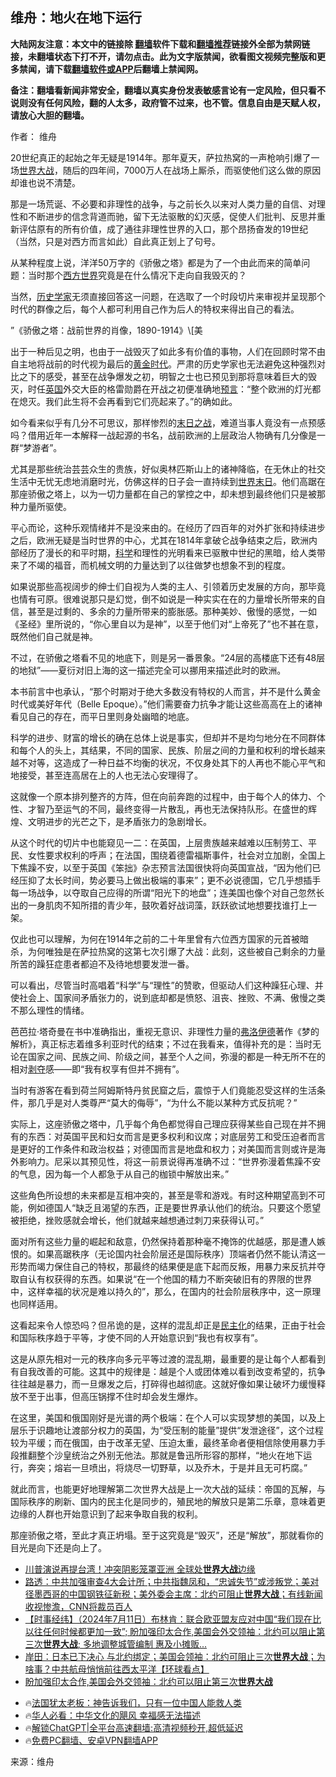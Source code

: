  <!-- 面包屑导航 --> <h2>维舟：地火在地下运行</h2> <p class="notice"><b>大陆网友注意：本文中的链接除 <a href="https://github.com/bannedbook/fanqiang" >翻墙</a>软件下载和<a href="https://github.com/killgcd/justmysocks/blob/master/README.md">翻墙推荐</a>链接外全部为禁网链接，未翻墙状态下打不开，请勿点击。此为文字版禁闻，欲看图文视频完整版和更多禁闻，请下载<a href="https://github.com/bannedbook/fanqiang">翻墙软件或APP</a>后翻墙上禁闻网。</p><p>备注：翻墙看新闻非常安全，翻墙以真实身份发表敏感言论有一定风险，但只看不说则没有任何风险，翻的人太多，政府管不过来，也不管。信息自由是天赋人权，请放心大胆的翻墙。</b></p>  <div class="entry"> <p>作者： 维舟</p> <p id="conimg">20世纪真正的起始之年无疑是1914年。那年夏天，萨拉热窝的一声枪响引爆了一场<a href="https://www.bannedbook.org/bnews/tag/%E4%B8%96%E7%95%8C%E5%A4%A7%E6%88%98/" class="st_tag internal_tag" rel="tag" title="标签 世界大战 下的日志">世界大战</a>，随后的四年间，7000万人在战场上厮杀，而驱使他们这么做的原因却谁也说不清楚。</p> <p>那是一场荒诞、不必要和非理性的战争，与之前长久以来对人类力量的自信、对理性和不断进步的信念背道而驰，留下无法驱散的幻灭感，促使人们批判、反思并重新评估原有的所有价值，成了通往非理性世界的入口，那个昂扬奋发的19世纪（当然，只是对西方而言如此）自此真正划上了句号。</p> <p>从某种程度上说，洋洋50万字的《骄傲之塔》都是为了一个由此而来的简单问题：当时那个<a href="https://www.bannedbook.org/bnews/tag/%e8%a5%bf%e6%96%b9%e4%b8%96%e7%95%8c/" class="st_tag internal_tag" rel="tag" title="标签 西方世界 下的日志">西方世界</a>究竟是在什么情况下走向自我毁灭的？</p> <p>当然，<a href="https://www.bannedbook.org/bnews/tag/%E5%8E%86%E5%8F%B2%E5%AD%A6%E5%AE%B6/" class="st_tag internal_tag" rel="tag" title="标签 历史学家 下的日志">历史学家</a>无须直接回答这一问题，在选取了一个时段切片来审视并呈现那个时代的群像之后，每个人都可利用自己作为后人的特权来得出自己的看法。</p> <p>”《骄傲之塔：战前世界的肖像，1890-1914》\[美</p> <p>出于一种后见之明，也由于一战毁灭了如此多有价值的事物，人们在回顾时常不由自主地将战前的时代视为最后的<a href="https://www.bannedbook.org/bnews/tag/%E9%BB%84%E9%87%91%E6%97%B6%E4%BB%A3/" class="st_tag internal_tag" rel="tag" title="标签 黄金时代 下的日志">黄金时代</a>。严肃的历史学家也无法避免这种强烈对比之下的感受，甚至在战争爆发之初，明智之士也已预见到那将意味着巨大的毁灭，时任<a href="https://www.bannedbook.org/bnews/tag/%e8%8b%b1%e5%9b%bd/" class="st_tag internal_tag" rel="tag" title="标签 英国 下的日志">英国</a>外交大臣的格雷勋爵在开战之初便准确地<span class='wp_keywordlink'><a href="https://www.bannedbook.org/forum5/" title="预言玄学禁书下载" rel="nofollow">预言</a></span>：“整个欧洲的灯光都在熄灭。我们此生将不会再看到它们亮起来了。”的确如此。</p>  <p>如今看来似乎有几分不可思议，那样惨烈的<a href="https://www.bannedbook.org/bnews/tag/%e6%9c%ab%e6%97%a5%e4%b9%8b%e6%88%98/" class="st_tag internal_tag" rel="tag" title="标签 末日之战 下的日志">末日之战</a>，难道当事人竟没有一点预感吗？借用近年一本解释一战起源的书名，战前欧洲的上层政治人物确有几分像是一群“梦游者”。</p> <p>尤其是那些统治芸芸众生的贵族，好似奥林匹斯山上的诸神降临，在无休止的社交生活中无忧无虑地消磨时光，仿佛这样的日子会一直持续到<a href="https://www.bannedbook.org/bnews/tag/%e4%b8%96%e7%95%8c%e6%9c%ab%e6%97%a5/" class="st_tag internal_tag" rel="tag" title="标签 世界末日 下的日志">世界末日</a>。他们高踞在那座骄傲之塔上，以为一切力量都在自己的掌控之中，却未想到最终他们只是被那种力量所驱使。</p> <p>平心而论，这种乐观情绪并不是没来由的。在经历了四百年的对外扩张和持续进步之后，欧洲无疑是当时世界的中心，尤其在1814年拿破仑战争结束之后，欧洲内部经历了漫长的和平时期，<span class='wp_keywordlink'><a href="https://www.bannedbook.org/forum11/topic309.html" title="禁片：“科学”的棍子" target="_blank">科学</a></span>和理性的光明看来已驱散中世纪的黑暗，给人类带来了不竭的福音，而机械文明的力量达到了以往做梦也想象不到的程度。</p> <p>如果说那些高视阔步的绅士们自视为人类的主人、引领着历史发展的方向，那毕竟也情有可原。很难说那只是幻觉，倒不如说是一种实实在在的力量增长所带来的自信，甚至是过剩的、多余的力量所带来的膨胀感。那种美妙、傲慢的感觉，一如《圣经》里所说的，“你心里自以为是神”，以至于他们对“上帝死了”也不甚在意，既然他们自己就是神。</p> <p>不过，在骄傲之塔看不见的地底下，则是另一番景象。“24层的高楼底下还有48层的地狱”——夏衍对旧上海的这一描述完全可以挪用来描述此时的欧洲。</p> <p>本书前言中也承认，“那个时期对于绝大多数没有特权的人而言，并不是什么黄金时代或美好年代（Belle Epoque）。”他们需要奋力抗争才能让这些高高在上的诸神看见自己的存在，而平日里则身处幽暗的地底。</p> <p>科学的进步、财富的增长的确在总体上说是事实，但却并不是均匀地分在不同群体和每个人的头上，其结果，不同的国家、民族、阶层之间的力量和权利的增长越来越不对等，这造成了一种日益不均衡的状况，不仅身处其下的人再也不能心平气和地接受，甚至连高居在上的人也无法心安理得了。</p>  <p>这就像一个原本排列整齐的方阵，但在向前奔跑的过程中，由于每个人的体力、个性、才智乃至运气的不同，最终变得一片散乱，再也无法保持队形。在盛世的辉煌、文明进步的光芒之下，是矛盾张力的急剧增长。</p> <p>从这个时代的切片中也能窥见一二：在英国，上层贵族越来越难以压制劳工、平民、女性要求权利的呼声；在法国，围绕着德雷福斯事件，社会对立加剧，全国上下焦躁不安，以至于英国《笨拙》杂志预言法国很快将向英国宣战，“因为他们已经压抑了太长时间，势必要马上做出极端的事来”；更不必说德国，它几乎想插手每一场战争，以夺取自己应得的所谓“阳光下的地盘”；连美国也像个对自己忽然长出的一身肌肉不知所措的青少年，鼓吹着好战词藻，跃跃欲试地想要找谁打上一架。</p> <p>仅此也可以理解，为何在1914年之前的二十年里曾有六位西方国家的元首被暗杀，为何唯独是在萨拉热窝的这第七次引爆了大战：此刻，这些被自己剩余的力量所苦的躁狂症患者都迫不及待地想要发泄一番。</p> <p>可以看出，尽管当时高唱着“科学”与“理性”的赞歌，但驱动人们这种躁狂心理、并使社会上、国家间矛盾张力的，说到底却都是愤怒、沮丧、挫败、不满、傲慢之类不那么理性的情绪。</p> <p>芭芭拉·塔奇曼在书中准确指出，重视无意识、非理性力量的<a href="https://www.bannedbook.org/bnews/tag/%E5%BC%97%E6%B4%9B%E4%BC%8A%E5%BE%B7/" class="st_tag internal_tag" rel="tag" title="标签 弗洛伊德 下的日志">弗洛伊德</a>著作《梦的解析》，真正标志着维多利亚时代的结束；不过在我看来，值得补充的是：当时无论在国家之间、民族之间、阶级之间，甚至个人之间，弥漫的都是一种无所不在的相对<span class='wp_keywordlink'><a href="https://www.bannedbook.org/forum2/topic21.html" title="《剥夺》 黄建民 著" target="_blank">剥夺</a></span>感——即“我有权享有但并不拥有”。</p> <p>当时有游客在看到荷兰阿姆斯特丹贫民窟之后，震惊于人们竟能忍受这样的生活条件，那几乎是对人类尊严“莫大的侮辱”，“为什么不能以某种方式反抗呢？”</p> <p>实际上，这座骄傲之塔中，几乎每个角色都觉得自己理应获得某些自己现在并不拥有的东西：对英国平民和妇女而言是更多权利和议席；对底层劳工和受压迫者而言是更好的工作条件和政治权益；对德国而言是地盘和权力；对美国而言则或许是海外影响力。尼采以其预见性，将这一前景说得再准确不过：“世界弥漫着焦躁不安的气息，因为每一个人都急于从自己的枷锁中解放出来。”</p>  <p>这些角色所设想的未来都是互相冲突的，甚至是零和游戏。有时这种期望高到不可能，例如德国人“缺乏且渴望的东西，正是要世界承认他们的统治。只要这个愿望被拒绝，挫败感就会增长，他们就越来越想通过刺刀来获得认可。”</p> <p>面对所有这些力量的崛起和敌意，仍然保持着那种毫不掩饰的优越感，那是遭人嫉恨的。如果高踞秩序（无论国内社会阶层还是国际秩序）顶端者仍然不能认清这一形势而竭力保住自己的特权，那最终的结果便是底下起而反叛，用暴力来反抗并夺取自认有权获得的东西。如果说“在一个他国的精力不断突破旧有的界限的世界中，这样幸福的状况是难以持久的”，那么，在国内的社会阶层秩序中，这一原理也同样适用。</p> <p>这看起来令人惊恐吗？但吊诡的是，这样的混乱却正是<a href="https://www.bannedbook.org/bnews/tag/%E6%B0%91%E4%B8%BB%E5%8C%96/" class="st_tag internal_tag" rel="tag" title="标签 民主化 下的日志">民主化</a>的结果，正由于社会和国际秩序趋于平等，才使不同的人开始意识到“我也有权享有”。</p> <p>这是从原先相对一元的秩序向多元平等过渡的混乱期，最重要的是让每个人都看到有自我改善的可能。这其中的规律是：越是个人或团体难以看到改变希望的，抗争往往越是暴力，而一旦爆发之后，打碎得也越彻底。这就好像如果让破坏力缓慢释放不至于出事，但高压锅撑不住时却会发生爆炸。</p> <p>在这里，美国和俄国刚好是光谱的两个极端：在个人可以实现梦想的美国，以及上层乐于识趣地让渡部分权力的英国，为“受压制的能量”提供“发泄途径”，这个过程较为平缓；而在俄国，由于改革无望、压迫太重，最终革命者便相信除使用暴力手段推翻整个沙皇统治之外别无他法。那就是鲁迅所形容的那样，“地火在地下运行，奔突；熔岩一旦喷出，将烧尽一切野草，以及乔木，于是并且无可朽腐。”</p> <p>就此而言，也能更好地理解第二次世界大战是上一次大战的延续：帝国的瓦解，与国际秩序的刷新、国内的民主化是同步的，殖民地的解放只是第二乐章，意味着更边缘的人群也开始意识到了起来争取自我的权利。</p> <p>那座骄傲之塔，至此才真正坍塌。至于这究竟是“毁灭”，还是“解放”，那就看你的目光是向下还是向上了。</p>  <!--<div id="taboola-mid-1"></div>--><ul class='op-related-articles' title='相关阅读'> <li><a href='https://www.bannedbook.org/bnews/topimagenews/20240720/2064418.html' target='_blank'>川普演说再提台湾！冲突阴影笼罩亚洲 全球处<b>世界大战</b>边缘</a></li> <li><a href='https://www.bannedbook.org/bnews/sohnews/20240711/2060654.html' target='_blank'>路透：中共加强审查4大会计所；中共指魏凤和，“忠诚失节”或涉叛党；美对径墨西哥的中国钢铁征新税；美外委会主席：北约可阻止<b>世界大战</b>；有线新闻收视惨澹，CNN将裁员百人</a></li> <li><a href='https://www.bannedbook.org/bnews/bannedvideo/20240711/2060571.html' target='_blank'>【时事经纬】（2024年7月11日）布林肯：联合欧亚盟友应对中国“我们现在比以往任何时候都更加一致”; 盼加强印太合作,美国会外交领袖：北约可以阻止第三次<b>世界大战</b>; 多地调整城管编制 惠及小摊贩...</a></li> <li><a href='https://www.bannedbook.org/bnews/bannedvideo/20240711/2060518.html' target='_blank'>岸田：日本已下决心 与北约绑定；美国会领袖：北约可阻止三次<b>世界大战</b>；为啥事？中共航母悄悄前往西太平洋【环球看点】</a></li> <li><a href='https://www.bannedbook.org/bnews/headline/20240710/2060287.html' target='_blank'>盼加强印太合作,美国会外交领袖：北约可以阻止第三次<b>世界大战</b></a></li> </ul> <ul class="texttj"> <li>🔥<a href="https://www.bannedbook.org/bnews/ssgc/20230219/1850782.html" target="_blank">法国犹太老板：神告诉我们，只有一位中国人能救人类</a></li> <li>🔥<a href="https://www.bannedbook.org/bnews/comments/20220220/1694796.html" target="_blank">华人必看：中华文化的飓风 幸福感无法描述</a></li> <li>🔥<a href="https://github.com/bannedbook/fanqiang/wiki/V2ray%E6%9C%BA%E5%9C%BA" target="_blank">解锁ChatGPT|全平台高速翻墙:高清视频秒开,超低延迟</a></li> <li>🔥<a href="https://github.com/bannedbook/fanqiang/wiki/%E7%A6%81%E9%97%BB%E7%BD%91%E5%AE%89%E5%8D%93%E7%BF%BB%E5%A2%99%E6%96%B0%E9%97%BBAPP" target="_blank">免费PC翻墙、安卓VPN翻墙APP</a></li> </ul><p class="src-info">来源：维舟 </p><a name='sharetosocial'></a> <div style="margin-bottom:5px;padding-bottom:5px;clear:both"> <div id="archive-pix-1" class="banner-ads"> <!-- AuctionX Display platform tag START --> <div id="27602x728x90x621x_ADSLOT1" clicktrack="%%CLICK_URL_ESC%%"></div>  <!-- AuctionX Display platform tag END --> </div> <div id="archive-pix-2" class="banner-ads"> <!-- AuctionX Display platform tag START --> <div id="27556x300x250x621x_ADSLOT1" clicktrack="%%CLICK_URL_ESC%%" style="margin:0 auto;text-align:center"></div>  <!-- AuctionX Display platform tag END --> </div> </div>  <div id="archive-pix-1" class="banner-ads"> <!-- AuctionX Display platform tag START --> <div id="27603x728x90x621x_ADSLOT1" clicktrack="%%CLICK_URL_ESC%%"></div>  <!-- AuctionX Display platform tag END --> </div> </div><!--END ENTRY--> 